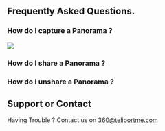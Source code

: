 ## Frequently Asked Questions.

### How do I capture a Panorama ?
![](https://media.giphy.com/media/xUA7b8KRlijnmHv6nu/giphy.gif)
### How do I share a Panorama ?

### How do I unshare a Panorama ?



## Support or Contact

Having Trouble ? Contact us on [360@teliportme.com](mailto:360@teliportme.com)
